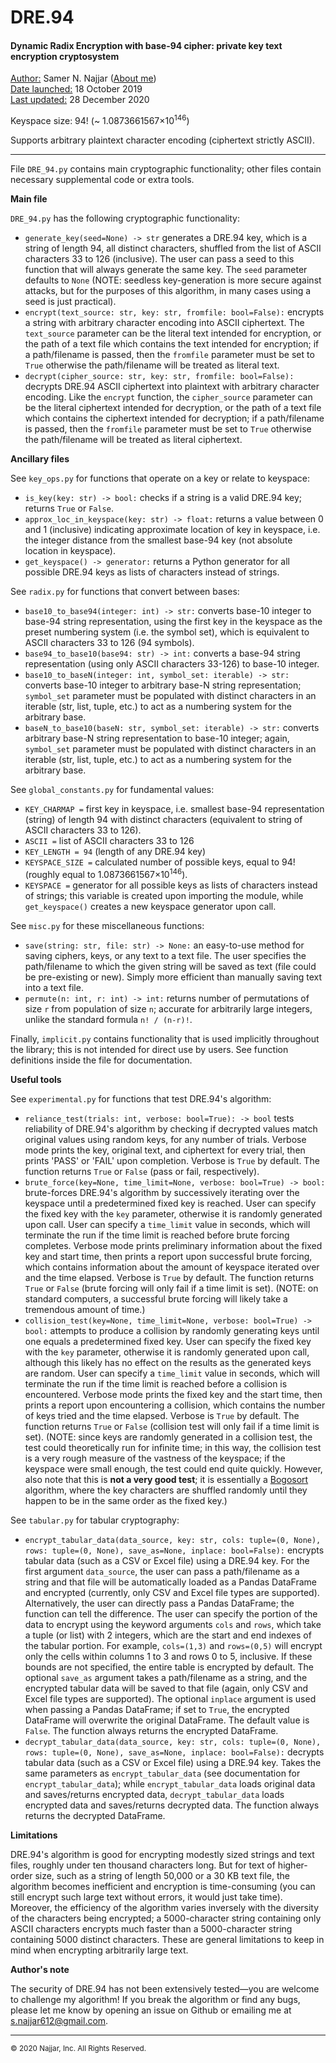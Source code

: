 # DRE.94
#### **Dynamic Radix Encryption with base-94 cipher: private key text encryption cryptosystem**

<u>Author:</u> Samer N. Najjar (<a href="https://snajjar.me" target="_blank">About me</a>)<br>
<u>Date launched:</u> 18 October 2019<br>
<u>Last updated:</u> 28 December 2020

Keyspace size: 94! (~ 1.0873661567×10<sup>146</sup>)

Supports arbitrary plaintext character encoding (ciphertext strictly ASCII).

---
File `DRE_94.py` contains main cryptographic functionality; other files contain necessary supplemental code or extra tools.

**Main file**

`DRE_94.py` has the following cryptographic functionality:
* `generate_key(seed=None) -> str` generates a DRE.94 key, which is a string of length 94, all distinct characters, shuffled from the list of ASCII characters 33 to 126 (inclusive). The user can pass a seed to this function that will always generate the same key. The `seed` parameter defaults to `None` (NOTE: seedless key-generation is more secure against attacks, but for the purposes of this algorithm, in many cases using a seed is just practical).
* `encrypt(text_source: str, key: str, fromfile: bool=False):` encrypts a string with arbitrary character encoding into ASCII ciphertext. The `text_source` parameter can be the literal text intended for encryption, or the path of a text file which contains the text intended for encryption; if a path/filename is passed, then the `fromfile` parameter must be set to `True` otherwise the path/filename will be treated as literal text.
* `decrypt(cipher_source: str, key: str, fromfile: bool=False):` decrypts DRE.94 ASCII ciphertext into plaintext with arbitrary character encoding. Like the `encrypt` function, the `cipher_source` parameter can be the literal ciphertext intended for decryption, or the path of a text file which contains the ciphertext intended for decryption; if a path/filename is passed, then the `fromfile` parameter must be set to `True` otherwise the path/filename will be treated as literal ciphertext.

**Ancillary files**

See `key_ops.py` for functions that operate on a key or relate to keyspace:
* `is_key(key: str) -> bool:` checks if a string is a valid DRE.94 key; returns `True` or `False`.
* `approx_loc_in_keyspace(key: str) -> float:` returns a value between 0 and 1 (inclusive) indicating approximate location of key in keyspace, i.e. the integer distance from the smallest base-94 key (not absolute location in keyspace).
* `get_keyspace() -> generator:` returns a Python generator for all possible DRE.94 keys as lists of characters instead of strings.

See `radix.py` for functions that convert between bases:
* `base10_to_base94(integer: int) -> str:` converts base-10 integer to base-94 string representation, using the first key in the keyspace as the preset numbering system (i.e. the symbol set), which is equivalent to ASCII characters 33 to 126 (94 symbols).
* `base94_to_base10(base94: str) -> int:` converts a base-94 string representation (using only ASCII characters 33-126) to base-10 integer.
* `base10_to_baseN(integer: int, symbol_set: iterable) -> str:` converts base-10 integer to arbitrary base-N string representation; `symbol_set` parameter must be populated with distinct characters in an iterable (str, list, tuple, etc.) to act as a numbering system for the arbitrary base.
* `baseN_to_base10(baseN: str, symbol_set: iterable) -> str:` converts arbitrary base-N string representation to base-10 integer; again, `symbol_set` parameter must be populated with distinct characters in an iterable (str, list, tuple, etc.) to act as a numbering system for the arbitrary base.

See `global_constants.py` for fundamental values:
* `KEY_CHARMAP =` first key in keyspace, i.e. smallest base-94 representation (string) of length 94 with distinct characters (equivalent to string of ASCII characters 33 to 126).
* `ASCII =` list of ASCII characters 33 to 126
* `KEY_LENGTH = 94` (length of any DRE.94 key)
* `KEYSPACE_SIZE =` calculated number of possible keys, equal to 94! (roughly equal to 1.0873661567×10<sup>146</sup>).
* `KEYSPACE =` generator for all possible keys as lists of characters instead of strings; this variable is created upon importing the module, while `get_keyspace()` creates a new keyspace generator upon call.

See `misc.py` for these miscellaneous functions:
* `save(string: str, file: str) -> None:` an easy-to-use method for saving ciphers, keys, or any text to a text file. The user specifies the path/filename to which the given string will be saved as text (file could be pre-existing or new). Simply more efficient than manually saving text into a text file.
* `permute(n: int, r: int) -> int:` returns number of permutations of size `r` from population of size `n`; accurate for arbitrarily large integers, unlike the standard formula `n! / (n-r)!`.

Finally, `implicit.py` contains functionality that is used implicitly throughout the library; this is not intended for direct use by users. See function definitions inside the file for documentation.

**Useful tools**

See `experimental.py` for functions that test DRE.94's algorithm:
* `reliance_test(trials: int, verbose: bool=True): -> bool` tests reliability of DRE.94's algorithm by checking if decrypted values match original values using random keys, for any number of trials. Verbose mode prints the key, original text, and ciphertext for every trial, then prints 'PASS' or 'FAIL' upon completion. Verbose is `True` by default. The function returns `True` or `False` (pass or fail, respectively).
* `brute_force(key=None, time_limit=None, verbose: bool=True) -> bool:` brute-forces DRE.94's algorithm by successively iterating over the keyspace until a predetermined fixed key is reached. User can specify the fixed key with the `key` parameter, otherwise it is randomly generated upon call. User can specify a `time_limit` value in seconds, which will terminate the run if the time limit is reached before brute forcing completes. Verbose mode prints preliminary information about the fixed key and start time, then prints a report upon successful brute forcing, which contains information about the amount of keyspace iterated over and the time elapsed. Verbose is `True` by default. The function returns `True` or `False` (brute forcing will only fail if a time limit is set). (NOTE: on standard computers, a successful brute forcing will likely take a tremendous amount of time.)
* `collision_test(key=None, time_limit=None, verbose: bool=True) -> bool:` attempts to produce a collision by randomly generating keys until one equals a predetermined fixed key. User can specify the fixed key with the `key` parameter, otherwise it is randomly generated upon call, although this likely has no effect on the results as the generated keys are random. User can specify a `time_limit` value in seconds, which will terminate the run if the time limit is reached before a collision is encountered. Verbose mode prints the fixed key and the start time, then prints a report upon encountering a collision, which contains the number of keys tried and the time elapsed. Verbose is `True` by default. The function returns `True` or `False` (collision test will only fail if a time limit is set). (NOTE: since keys are randomly generated in a collision test, the test could theoretically run for infinite time; in this way, the collision test is a very rough measure of the vastness of the keyspace; if the keyspace were small enough, the test could end quite quickly. However, also note that this is **not a very good test**; it is essentially a [Bogosort](https://en.wikipedia.org/wiki/Bogosort) algorithm, where the key characters are shuffled randomly until they happen to be in the same order as the fixed key.)

See `tabular.py` for tabular cryptography:
* `encrypt_tabular_data(data_source, key: str, cols: tuple=(0, None), rows: tuple=(0, None), save_as=None, inplace: bool=False):` encrypts tabular data (such as a CSV or Excel file) using a DRE.94 key. For the first argument `data_source`, the user can pass a path/filename as a string and that file will be automatically loaded as a Pandas DataFrame and encrypted (currently, only CSV and Excel file types are supported). Alternatively, the user can directly pass a Pandas DataFrame; the function can tell the difference. The user can specify the portion of the data to encrypt using the keyword arguments `cols` and `rows`, which take a tuple (or list) with 2 integers, which are the start and end indexes of the tabular portion. For example, `cols=(1,3)` and `rows=(0,5)` will encrypt only the cells within columns 1 to 3 and rows 0 to 5, inclusive. If these bounds are not specified, the entire table is encrypted by default. The optional `save_as` argument takes a path/filename as a string, and the encrypted tabular data will be saved to that file (again, only CSV and Excel file types are supported). The optional `inplace` argument is used when passing a Pandas DataFrame; if set to `True`, the encrypted DataFrame will overwrite the original DataFrame. The default value is `False`. The function always returns the encrypted DataFrame.
* `decrypt_tabular_data(data_source, key: str, cols: tuple=(0, None), rows: tuple=(0, None), save_as=None, inplace: bool=False):` decrypts tabular data (such as a CSV or Excel file) using a DRE.94 key. Takes the same parameters as `encrypt_tabular_data` (see documentation for `encrypt_tabular_data`); while `encrypt_tabular_data` loads original data and saves/returns encrypted data, `decrypt_tabular_data` loads encrypted data and saves/returns decrypted data. The function always returns the decrypted DataFrame.

**Limitations**

DRE.94's algorithm is good for encrypting modestly sized strings and text files, roughly under ten thousand characters long. But for text of higher-order size, such as a string of length 50,000 or a 30 KB text file, the algorithm becomes inefficient and encryption is time-consuming (you can still encrypt such large text without errors, it would just take time). Moreover, the efficiency of the algorithm varies inversely with the diversity of the characters being encrypted; a 5000-character string containing only ASCII characters encrypts much faster than a 5000-character string containing 5000 distinct characters. These are general limitations to keep in mind when encrypting arbitrarily large text.


**Author's note**

The security of DRE.94 has not been extensively tested—you are welcome to challenge my algorithm! If you break the algorithm or find any bugs, please let me know by opening an issue on Github or emailing me at [s.najjar612@gmail.com]().

---
<small>© 2020 Najjar, Inc. All Rights Reserved.</small>
